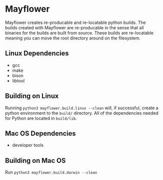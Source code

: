 # Mayflower

Mayflower creates re-producable and re-locatable python builds. The builds
created with Mayflower are re-producable in the sense that all binaries for the
builds are built from source. These builds are re-locatable meaning you can
move the root directory around on the filesystem.

## Linux Dependencies
- gcc
- make
- bison
- libtool

## Building on Linux

Running `python3 mayflower.build.linux --clean` will, if successful, create a python
environment to the `build/` directory. All of the dependencies needed for
Python are located in `build/lib`.

## Mac OS Dependencies
- developer tools

## Building on Mac OS

Run `python3 mayflower.build.darwin --clean`
